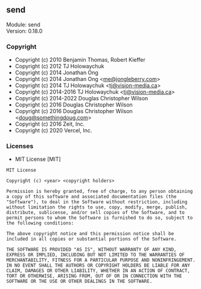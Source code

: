 ## send
Module: send\
Version: 0.18.0
### Copyright
- Copyright (c) 2010 Benjamin Thomas, Robert Kieffer
- Copyright (c) 2012 TJ Holowaychuk
- Copyright (c) 2014 Jonathan Ong
- Copyright (c) 2014 Jonathan Ong &lt;me@jongleberry.com&gt;
- Copyright (c) 2014 TJ Holowaychuk &lt;tj@vision-media.ca&gt;
- Copyright (c) 2014-2016 TJ Holowaychuk &lt;tj@vision-media.ca&gt;
- Copyright (c) 2014-2022 Douglas Christopher Wilson
- Copyright (c) 2016 Douglas Christopher Wilson
- Copyright (c) 2016 Douglas Christopher Wilson &lt;doug@somethingdoug.com&gt;
- Copyright (c) 2016 Zeit, Inc.
- Copyright (c) 2020 Vercel, Inc.
### Licenses 
 - MIT License [MIT]

```
MIT License

Copyright (c) <year> <copyright holders>

Permission is hereby granted, free of charge, to any person obtaining a copy of this software and associated documentation files (the "Software"), to deal in the Software without restriction, including without limitation the rights to use, copy, modify, merge, publish, distribute, sublicense, and/or sell copies of the Software, and to permit persons to whom the Software is furnished to do so, subject to the following conditions:

The above copyright notice and this permission notice shall be included in all copies or substantial portions of the Software.

THE SOFTWARE IS PROVIDED "AS IS", WITHOUT WARRANTY OF ANY KIND, EXPRESS OR IMPLIED, INCLUDING BUT NOT LIMITED TO THE WARRANTIES OF MERCHANTABILITY, FITNESS FOR A PARTICULAR PURPOSE AND NONINFRINGEMENT. IN NO EVENT SHALL THE AUTHORS OR COPYRIGHT HOLDERS BE LIABLE FOR ANY CLAIM, DAMAGES OR OTHER LIABILITY, WHETHER IN AN ACTION OF CONTRACT, TORT OR OTHERWISE, ARISING FROM, OUT OF OR IN CONNECTION WITH THE SOFTWARE OR THE USE OR OTHER DEALINGS IN THE SOFTWARE.
```
